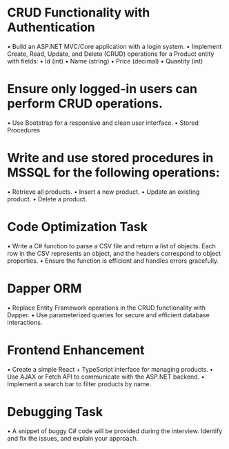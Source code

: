 
# CRUD Functionality with Authentication
  •	Build an ASP.NET MVC/Core application with a login system.
  •	Implement Create, Read, Update, and Delete (CRUD) operations for a Product entity with fields:
  •	Id (int)
  •	Name (string)
  •	Price (decimal)
  •	Quantity (int)
# Ensure only logged-in users can perform CRUD operations.
  •	Use Bootstrap for a responsive and clean user interface.
  •	Stored Procedures
# Write and use stored procedures in MSSQL for the following operations:
  •	Retrieve all products.
  •	Insert a new product.
  •	Update an existing product.
  •	Delete a product.
# Code Optimization Task
  •	Write a C# function to parse a CSV file and return a list of objects. Each row in the CSV represents an object, and the headers correspond to object properties.
  •	Ensure the function is efficient and handles errors gracefully.
# Dapper ORM
  •	Replace Entity Framework operations in the CRUD functionality with Dapper.
  •	Use parameterized queries for secure and efficient database interactions.
#	Frontend Enhancement
  •	Create a simple React + TypeScript interface for managing products.
  •	Use AJAX or Fetch API to communicate with the ASP.NET backend.
  •	Implement a search bar to filter products by name.
# Debugging Task
  •	A snippet of buggy C# code will be provided during the interview. Identify and fix the issues, and explain your approach.
